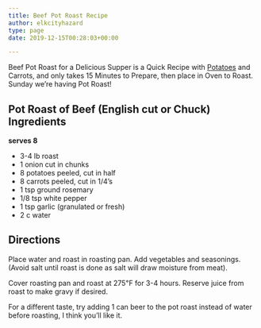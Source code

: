```yaml
---
title: Beef Pot Roast Recipe
author: elkcityhazard
type: page
date: 2019-12-15T00:28:03+00:00

---
```

Beef Pot Roast for a Delicious Supper is a Quick Recipe with [Potatoes][1] and Carrots, and only takes 15 Minutes to Prepare, then place in Oven to Roast. Sunday we&#8217;re having Pot Roast!

## Pot Roast of Beef (English cut or Chuck) Ingredients

**serves 8**

  * 3-4 lb roast
  * 1 onion cut in chunks
  * 8 potatoes peeled, cut in half
  * 8 carrots peeled, cut in 1/4&#8217;s
  * 1 tsp ground rosemary
  * 1/8 tsp white pepper
  * 1 tsp garlic (granulated or fresh)
  * 2 c water

## Directions

Place water and roast in roasting pan. Add vegetables and seasonings. (Avoid salt until roast is done as salt will draw moisture from meat).

Cover roasting pan and roast at 275&#8457; for 3-4 hours. Reserve juice from roast to make gravy if desired.

For a different taste, try adding 1 can beer to the pot roast instead of water before roasting, I think you&#8217;ll like it.

 [1]: /wordpress/recipes-for-special-occasions-and-events/roasted-red-potatoes-recipe/